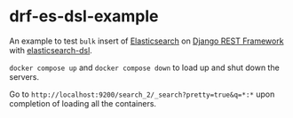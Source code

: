 # drf-es-dsl-example

An example to test `bulk` insert of [Elasticsearch](https://www.elastic.co/) on [Django REST Framework](https://www.django-rest-framework.org/) with [elasticsearch-dsl](https://github.com/elastic/elasticsearch-dsl-py).

`docker compose up` and `docker compose down` to load up and shut down the servers.

Go to `http://localhost:9200/search_2/_search?pretty=true&q=*:*` upon completion of loading all the containers.
